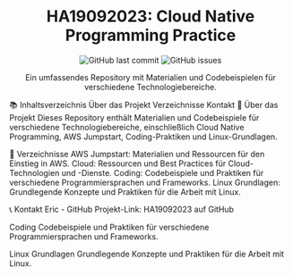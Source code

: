<h1 align="center">HA19092023: Cloud Native Programming Practice</h1>
<p align="center">
  <img src="https://img.shields.io/github/last-commit/eric2122/HA19092023?style=for-the-badge" alt="GitHub last commit">
  <img src="https://img.shields.io/github/issues/eric2122/HA19092023?style=for-the-badge" alt="GitHub issues">
</p>
<p align="center">
  Ein umfassendes Repository mit Materialien und Codebeispielen für verschiedene Technologiebereiche.
</p>
📚 Inhaltsverzeichnis
Über das Projekt
Verzeichnisse
Kontakt
🚀 Über das Projekt
Dieses Repository enthält Materialien und Codebeispiele für verschiedene Technologiebereiche, einschließlich Cloud Native Programming, AWS Jumpstart, Coding-Praktiken und Linux-Grundlagen.

📂 Verzeichnisse
AWS Jumpstart: Materialien und Ressourcen für den Einstieg in AWS.
Cloud: Ressourcen und Best Practices für Cloud-Technologien und -Dienste.
Coding: Codebeispiele und Praktiken für verschiedene Programmiersprachen und Frameworks.
Linux Grundlagen: Grundlegende Konzepte und Praktiken für die Arbeit mit Linux.

📞 Kontakt
Eric - GitHub
Projekt-Link: HA19092023 auf GitHub


Coding
Codebeispiele und Praktiken für verschiedene Programmiersprachen und Frameworks.

Linux Grundlagen
Grundlegende Konzepte und Praktiken für die Arbeit mit Linux.
